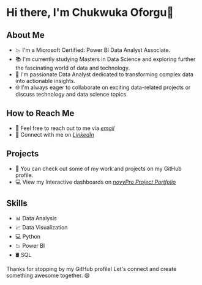 # Hi there, I'm Chukwuka Oforgu👋

## About Me
- 📉 I'm a Microsoft Certified: Power BI Data Analyst Associate.
- 📚 I'm currently studying Masters in Data Science and exploring further the fascinating world of data and technology.
- 💼 I'm passionate Data Analyst dedicated to transforming complex data into actionable insights.
- 🌐 I'm always eager to collaborate on exciting data-related projects or discuss technology and data science topics.

## How to Reach Me
- 📧 Feel free to reach out to me via *[email](chukwuka.oforgu@gmail.com)*
- 💬 Connect with me on *[LinkedIn](https://www.linkedin.com/in/chukwuka-oforgu/)*

## Projects
- 📂 You can check out some of my work and projects on my GitHub profile.
- 💻 View my Interactive dashboards on *[novyPro Project Portfolio](https://www.novypro.com/profile_projects/chukwuka-oforgu)* 

## Skills
- 📊 Data Analysis
- 📈 Data Visualization
- 💻 Python
- 📉 Power BI
- 🛢️ SQL

Thanks for stopping by my GitHub profile! Let's connect and create something awesome together. 😄
